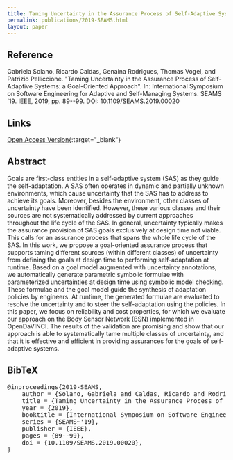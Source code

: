 ```yaml
---
title: Taming Uncertainty in the Assurance Process of Self-Adaptive Systems&#058; a Goal-Oriented Approach
permalink: publications/2019-SEAMS.html
layout: paper
---
```


## Reference

Gabriela Solano, Ricardo Caldas, Genaina Rodrigues, Thomas Vogel, and Patrizio Pelliccione. "Taming Uncertainty in the Assurance Process of Self-Adaptive Systems: a Goal-Oriented Approach". In: International Symposium on Software Engineering for Adaptive and Self-Managing Systems. SEAMS ’19. IEEE, 2019, pp. 89--99. DOI: 10.1109/SEAMS.2019.00020

## Links
[Open Access Version](https://arxiv.org/abs/1905.02228){:target="_blank"}

## Abstract
Goals are first-class entities in a self-adaptive system (SAS) as they guide the self-adaptation. A SAS often operates in dynamic and partially unknown environments, which cause uncertainty that the SAS has to address to achieve its goals. Moreover, besides the environment, other classes of uncertainty have been identified. However, these various classes and their sources are not systematically addressed by current approaches throughout the life cycle of the SAS. In general, uncertainty typically makes the assurance provision of SAS goals exclusively at design time not viable. This calls for an assurance process that spans the whole life cycle of the SAS. In this work, we propose a goal-oriented assurance process that supports taming different sources (within different classes) of uncertainty from defining the goals at design time to performing self-adaptation at runtime. Based on a goal model augmented with uncertainty annotations, we automatically generate parametric symbolic formulae with parameterized uncertainties at design time using symbolic model checking. These formulae and the goal model guide the synthesis of adaptation policies by engineers. At runtime, the generated formulae are evaluated to resolve the uncertainty and to steer the self-adaptation using the policies. In this paper, we focus on reliability and cost properties, for which we evaluate our approach on the Body Sensor Network (BSN) implemented in OpenDaVINCI. The results of the validation are promising and show that our approach is able to systematically tame multiple classes of uncertainty, and that it is effective and efficient in providing assurances for the goals of self-adaptive systems.

## BibTeX

<div class="bibtex">
<pre>@inproceedings{2019-SEAMS,
    author = {Solano, Gabriela and Caldas, Ricardo and Rodrigues, Genaina and Vogel, Thomas and Pelliccione, Patrizio},
    title = {Taming Uncertainty in the Assurance Process of Self-Adaptive Systems: a Goal-Oriented Approach},
    year = {2019},
    booktitle = {International Symposium on Software Engineering for Adaptive and Self-Managing Systems},
    series = {SEAMS~'19},
    publisher = {IEEE},
    pages = {89--99},
    doi = {10.1109/SEAMS.2019.00020},
}</pre>
</div>
